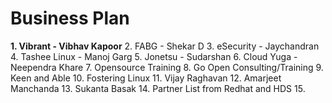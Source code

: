 # Business Plan

__1. Vibrant - Vibhav Kapoor__
2. FABG - Shekar D
3. eSecurity - Jaychandran
4. Tashee Linux - Manoj Garg
5. Jonetsu - Sudarshan
6. Cloud Yuga - Neependra Khare
7. Opensource Training
8. Go Open Consulting/Training
9. Keen and Able
10. Fostering Linux
11. Vijay Raghavan
12. Amarjeet Manchanda
13. Sukanta Basak
14. Partner List from Redhat and HDS 
15. 
